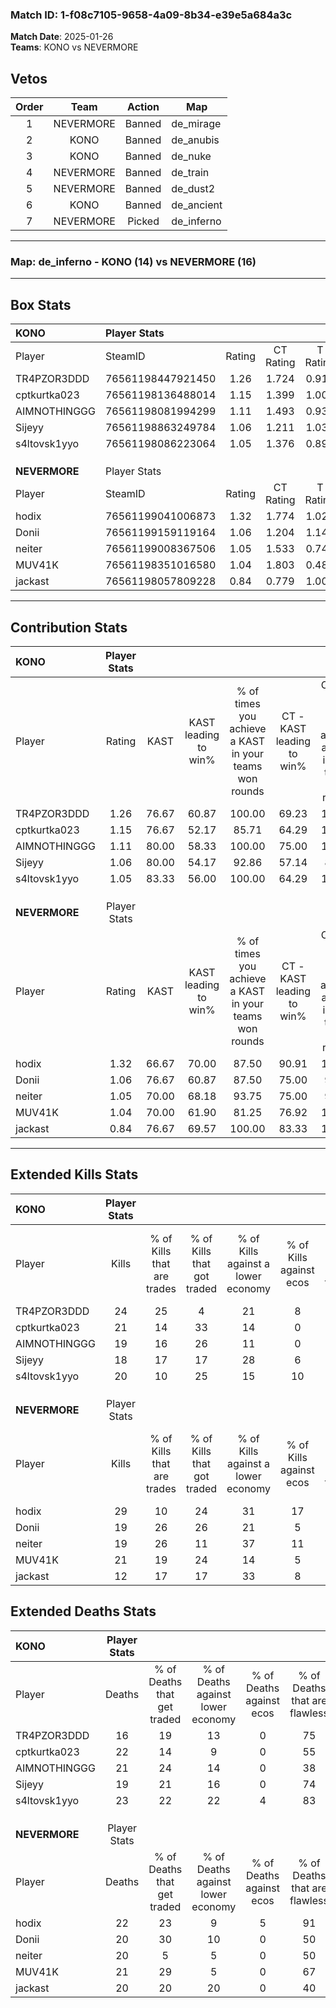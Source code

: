 ### Match ID: 1-f08c7105-9658-4a09-8b34-e39e5a684a3c  
**Match Date**: 2025-01-26  
**Teams**: KONO vs NEVERMORE  

## Vetos  

| Order | Team | Action | Map |
| :---: | :--: | :----: | --- |
| 1 | NEVERMORE | Banned | de_mirage |
| 2 | KONO | Banned | de_anubis |
| 3 | KONO | Banned | de_nuke |
| 4 | NEVERMORE | Banned | de_train |
| 5 | NEVERMORE | Banned | de_dust2 |
| 6 | KONO | Banned | de_ancient |
| 7 | NEVERMORE | Picked | de_inferno |

---  

### **Map**: de_inferno - KONO (14) vs NEVERMORE (16)  
---  

## Box Stats  

| **KONO**      | Player Stats      |        |           |          |       |      |       |         |        |      |     |
| :- | :- | :-: | :-: | :-: | :-: | :-: | :-: | :-: | :-: | :-: | :-: |
| Player        | SteamID           | Rating | CT Rating | T Rating | KAST  | ADR  | Kills | Assists | Deaths | K/D  | HS% |
| TR4PZOR3DDD   | 76561198447921450 |  1.26  |   1.724   |  0.914   | 76.67 | 66.5 |  24   |    7    |   16   | 1.50 | 54  |
| cptkurtka023  | 76561198136488014 |  1.15  |   1.399   |  1.006   | 76.67 | 86.7 |  21   |   11    |   22   | 0.95 | 42  |
| AIMNOTHINGGG  | 76561198081994299 |  1.11  |   1.493   |  0.932   | 80.00 | 80.2 |  19   |   11    |   21   | 0.90 | 42  |
| Sijeyy        | 76561198863249784 |  1.06  |   1.211   |  1.038   | 80.00 | 65.1 |  18   |    9    |   19   | 0.95 | 50  |
| s4ltovsk1yyo  | 76561198086223064 |  1.05  |   1.376   |  0.899   | 83.33 | 62.9 |  20   |    3    |   23   | 0.87 | 45  |
|               |                   |        |           |          |       |      |       |         |        |      |     |
|               |                   |        |           |          |       |      |       |         |        |      |     |
|               |                   |        |           |          |       |      |       |         |        |      |     |
| **NEVERMORE** | Player Stats      |        |           |          |       |      |       |         |        |      |     |
| Player        | SteamID           | Rating | CT Rating | T Rating | KAST  | ADR  | Kills | Assists | Deaths | K/D  | HS% |
| hodix         | 76561199041006873 |  1.32  |   1.774   |  1.020   | 66.67 | 95.7 |  29   |    6    |   22   | 1.32 | 24  |
| Donii         | 76561199159119164 |  1.06  |   1.204   |  1.144   | 76.67 | 66.3 |  19   |   10    |   20   | 0.95 | 47  |
| neiter        | 76561199008367506 |  1.05  |   1.533   |  0.742   | 70.00 | 81.1 |  19   |    8    |   20   | 0.95 | 68  |
| MUV41K        | 76561198351016580 |  1.04  |   1.803   |  0.481   | 70.00 | 71.2 |  21   |    1    |   21   | 1.00 | 52  |
| jackast       | 76561198057809228 |  0.84  |   0.779   |  1.008   | 76.67 | 59.4 |  12   |   11    |   20   | 0.60 | 66  |
---  

## Contribution Stats  

| **KONO**      | Player Stats |       |                      |                                                        |                           |                                                             |                          |                                                            |
| :- | :-: | :-: | :-: | :-: | :-: | :-: | :-: | :-: |
| Player        |    Rating    | KAST  | KAST leading to win% | % of times you achieve a KAST in your teams won rounds | CT - KAST leading to win% | CT - % of times you achieve a KAST in your teams won rounds | T - KAST leading to win% | T - % of times you achieve a KAST in your teams won rounds |
| TR4PZOR3DDD   |     1.26     | 76.67 |        60.87         |                         100.00                         |           69.23           |                           100.00                            |          50.00           |                           100.00                           |
| cptkurtka023  |     1.15     | 76.67 |        52.17         |                         85.71                          |           64.29           |                           100.00                            |          33.33           |                           60.00                            |
| AIMNOTHINGGG  |     1.11     | 80.00 |        58.33         |                         100.00                         |           75.00           |                           100.00                            |          41.67           |                           100.00                           |
| Sijeyy        |     1.06     | 80.00 |        54.17         |                         92.86                          |           57.14           |                            88.89                            |          50.00           |                           100.00                           |
| s4ltovsk1yyo  |     1.05     | 83.33 |        56.00         |                         100.00                         |           64.29           |                           100.00                            |          45.45           |                           100.00                           |
|               |              |       |                      |                                                        |                           |                                                             |                          |                                                            |
|               |              |       |                      |                                                        |                           |                                                             |                          |                                                            |
|               |              |       |                      |                                                        |                           |                                                             |                          |                                                            |
| **NEVERMORE** | Player Stats |       |                      |                                                        |                           |                                                             |                          |                                                            |
| Player        |    Rating    | KAST  | KAST leading to win% | % of times you achieve a KAST in your teams won rounds | CT - KAST leading to win% | CT - % of times you achieve a KAST in your teams won rounds | T - KAST leading to win% | T - % of times you achieve a KAST in your teams won rounds |
| hodix         |     1.32     | 66.67 |        70.00         |                         87.50                          |           90.91           |                           100.00                            |          44.44           |                           66.67                            |
| Donii         |     1.06     | 76.67 |        60.87         |                         87.50                          |           75.00           |                            90.00                            |          45.45           |                           83.33                            |
| neiter        |     1.05     | 70.00 |        68.18         |                         93.75                          |           75.00           |                            90.00                            |          60.00           |                           100.00                           |
| MUV41K        |     1.04     | 70.00 |        61.90         |                         81.25                          |           76.92           |                           100.00                            |          37.50           |                           50.00                            |
| jackast       |     0.84     | 76.67 |        69.57         |                         100.00                         |           83.33           |                           100.00                            |          54.55           |                           100.00                           |
---  

## Extended Kills Stats  

| **KONO**      | Player Stats |                            |                            |                                    |                         |                              |                                 |                                       |                    |           |
| :- | :-: | :-: | :-: | :-: | :-: | :-: | :-: | :-: | :-: | :-: |
| Player        |    Kills     | % of Kills that are trades | % of Kills that got traded | % of Kills against a lower economy | % of Kills against ecos | % of Kills that are flawless | % of Kills that are close duels | % of Kills that are assisted by flash | Pistol Round Kills | AWP Kills |
| TR4PZOR3DDD   |      24      |             25             |             4              |                 21                 |            8            |              58              |                0                |                   0                   |         0          |     1     |
| cptkurtka023  |      21      |             14             |             33             |                 14                 |            0            |              43              |                0                |                  14                   |         0          |     2     |
| AIMNOTHINGGG  |      19      |             16             |             26             |                 11                 |            0            |              63              |               11                |                   0                   |         0          |     3     |
| Sijeyy        |      18      |             17             |             17             |                 28                 |            6            |              61              |                0                |                   0                   |         1          |     0     |
| s4ltovsk1yyo  |      20      |             10             |             25             |                 15                 |           10            |              60              |                0                |                  10                   |         11         |     2     |
|               |              |                            |                            |                                    |                         |                              |                                 |                                       |                    |           |
|               |              |                            |                            |                                    |                         |                              |                                 |                                       |                    |           |
|               |              |                            |                            |                                    |                         |                              |                                 |                                       |                    |           |
| **NEVERMORE** | Player Stats |                            |                            |                                    |                         |                              |                                 |                                       |                    |           |
| Player        |    Kills     | % of Kills that are trades | % of Kills that got traded | % of Kills against a lower economy | % of Kills against ecos | % of Kills that are flawless | % of Kills that are close duels | % of Kills that are assisted by flash | Pistol Round Kills | AWP Kills |
| hodix         |      29      |             10             |             24             |                 31                 |           17            |              66              |                0                |                   0                   |         21         |     1     |
| Donii         |      19      |             26             |             26             |                 21                 |            5            |              58              |                5                |                   5                   |         0          |     0     |
| neiter        |      19      |             26             |             11             |                 37                 |           11            |              74              |                5                |                   5                   |         0          |     1     |
| MUV41K        |      21      |             19             |             24             |                 14                 |            5            |              76              |                5                |                   5                   |         0          |     3     |
| jackast       |      12      |             17             |             17             |                 33                 |            8            |              42              |                8                |                  25                   |         0          |     2     |
## Extended Deaths Stats  

| **KONO**      | Player Stats |                             |                                   |                          |                               |                            |                           |               |
| :- | :-: | :-: | :-: | :-: | :-: | :-: | :-: | :-: |
| Player        |    Deaths    | % of Deaths that get traded | % of Deaths against lower economy | % of Deaths against ecos | % of Deaths that are flawless | % of Deaths that are close | % of Deaths while blinded | Deaths to AWP |
| TR4PZOR3DDD   |      16      |             19              |                13                 |            0             |              75               |             6              |            13             |       3       |
| cptkurtka023  |      22      |             14              |                 9                 |            0             |              55               |             9              |             0             |       4       |
| AIMNOTHINGGG  |      21      |             24              |                14                 |            0             |              38               |             5              |            10             |       1       |
| Sijeyy        |      19      |             21              |                16                 |            0             |              74               |             0              |            11             |       7       |
| s4ltovsk1yyo  |      23      |             22              |                22                 |            4             |              83               |             0              |             0             |       6       |
|               |              |                             |                                   |                          |                               |                            |                           |               |
|               |              |                             |                                   |                          |                               |                            |                           |               |
|               |              |                             |                                   |                          |                               |                            |                           |               |
| **NEVERMORE** | Player Stats |                             |                                   |                          |                               |                            |                           |               |
| Player        |    Deaths    | % of Deaths that get traded | % of Deaths against lower economy | % of Deaths against ecos | % of Deaths that are flawless | % of Deaths that are close | % of Deaths while blinded | Deaths to AWP |
| hodix         |      22      |             23              |                 9                 |            5             |              91               |             5              |             5             |       2       |
| Donii         |      20      |             30              |                10                 |            0             |              50               |             0              |             5             |       1       |
| neiter        |      20      |              5              |                 5                 |            0             |              50               |             5              |             0             |       4       |
| MUV41K        |      21      |             29              |                 5                 |            0             |              67               |             0              |             5             |       4       |
| jackast       |      20      |             20              |                20                 |            0             |              40               |             0              |            10             |       1       |
